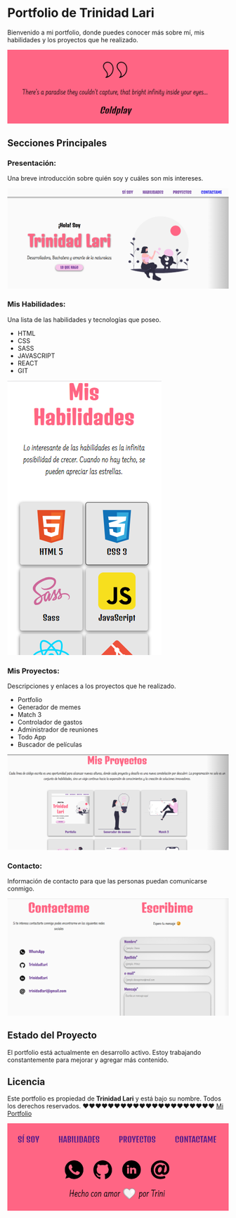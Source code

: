 

# Portfolio de Trinidad Lari
Bienvenido a mi portfolio, donde puedes conocer más sobre mí, mis habilidades y los proyectos que he realizado.

![Frase de Coldplay!](./assets/img/quote.png "Frase de Coldplay")

## Secciones Principales

### Presentación:
Una breve introducción sobre quién soy y cuáles son mis intereses.

![Presentación](./assets/img/presentation.png "Presentación")

### Mis Habilidades:
Una lista de las habilidades y tecnologías que poseo.
- HTML
- CSS
- SASS
- JAVASCRIPT
- REACT
- GIT

![Mis Habilidades](./assets/img/skills.png "Mis Habilidades")

### Mis Proyectos:
Descripciones y enlaces a los proyectos que he realizado. 
- Portfolio
- Generador de memes
- Match 3
- Controlador de gastos
- Administrador de reuniones
- Todo App
- Buscador de películas

![Mis proyectos](./assets/img/proyects.png "Mis proyectos")

### Contacto:
Información de contacto para que las personas puedan comunicarse conmigo.

![Contacto](./assets/img/contact.png "Contacto")

## Estado del Proyecto
El portfolio está actualmente en desarrollo activo. Estoy trabajando constantemente para mejorar y agregar más contenido.

## Licencia
Este portfolio es propiedad de **Trinidad Lari** y está bajo su nombre. Todos los derechos reservados.
❤️❤️❤️❤️❤️❤️❤️❤️❤️❤️❤️❤️❤️❤️❤️❤️❤️❤️❤️❤️❤️
[Mi Portfolio][def]

![Hecho con amor](./assets/img/footer.png "Hecho con amor")


[def]: https://github.com/TrinidadLari/Portfolio